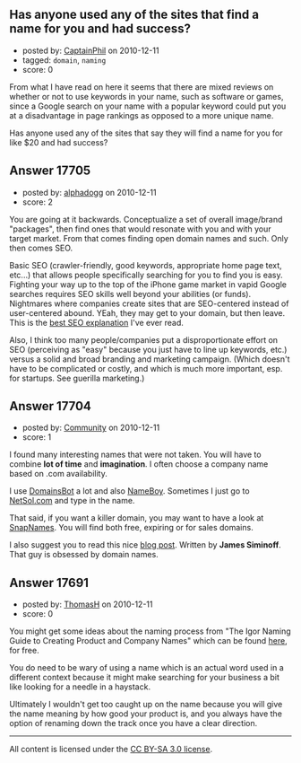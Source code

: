 ## Has anyone used any of the sites that find a name for you and had success?

- posted by: [CaptainPhil](https://stackexchange.com/users/-1/5693-captainphil) on 2010-12-11
- tagged: `domain`, `naming`
- score: 0

From what I have read on here it seems that there are mixed reviews on whether or not to use keywords in your name, such as software or games, since a Google search on your name with a popular keyword could put you at a disadvantage in page rankings as opposed to a more unique name.  

Has anyone used any of the sites that say they will find a name for you for like $20 and had success?





## Answer 17705

- posted by: [alphadogg](https://stackexchange.com/users/-1/3197-alphadogg) on 2010-12-11
- score: 2

<p>You are going at it backwards. Conceptualize a set of overall image/brand "packages", then find ones that would resonate with you and with your target market. From that comes finding open domain names and such.  Only then comes SEO.</p>

<p>Basic SEO (crawler-friendly, good keywords, appropriate home page text, etc...) that allows people specifically searching for you to find you is easy. Fighting your way up to the top of the iPhone game market in vapid Google searches requires SEO skills well beyond your abilities (or funds). Nightmares where companies create sites that are SEO-centered instead of user-centered abound. YEah, they may get to your domain, but then leave. This is the <a href="http://www.highrankings.com/seo-reasons" rel="nofollow">best SEO explanation</a> I've ever read.</p>

<p>Also, I think too many people/companies put a disproportionate effort on SEO (perceiving as "easy" because you just have to line up keywords, etc.) versus a solid and broad branding and marketing campaign. (Which doesn't have to be complicated or costly, and which is much more important, esp. for startups. See guerilla marketing.)</p>



## Answer 17704

- posted by: [Community](https://stackexchange.com/users/-1/-1-community) on 2010-12-11
- score: 1

<p>I found many interesting names that were not taken. You will have to combine <strong>lot of time</strong> and <strong>imagination</strong>. I often choose a company name based on .com availability.</p>

<p>I use <a href="http://www.domainsbot.com/" rel="nofollow">DomainsBot</a> a lot and also <a href="http://www.nameboy.com/" rel="nofollow">NameBoy</a>. Sometimes I just go to <a href="http://www.netsol.com" rel="nofollow">NetSol.com</a> and type in the name.</p>

<p>That said, if you want a killer domain, you may want to have a look at <a href="https://www.snapnames.com/" rel="nofollow">SnapNames</a>. You will find both free, expiring or for sales domains.</p>

<p>I also suggest you to read this nice <a href="http://www.fourhourworkweek.com/blog/2009/02/27/how-to-buy-domain-names-like-a-pro-10-tips-from-the-founder-of-phonetagcom/" rel="nofollow">blog post</a>. Written by <strong>James Siminoff</strong>. That guy is obsessed by domain names. </p>



## Answer 17691

- posted by: [ThomasH](https://stackexchange.com/users/-1/5798-thomash) on 2010-12-11
- score: 0

<p>You might get some ideas about the naming process from "The Igor Naming Guide to Creating Product and Company Names" which can be found <a href="http://www.igorinternational.com/process/naming-guide-product-company-names.php" rel="nofollow">here</a>, for free.</p>

<p>You do need to be wary of using a name which is an actual word used in a different context because it might make searching for your business a bit like looking for a needle in a haystack.</p>

<p>Ultimately I wouldn't get too caught up on the name because you will give the name meaning by how good your product is, and you always have the option of renaming down the track once you have a clear direction.</p>




---

All content is licensed under the [CC BY-SA 3.0 license](https://creativecommons.org/licenses/by-sa/3.0/).
